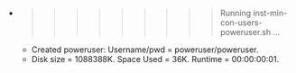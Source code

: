 * >>>>>>>>> Running inst-min-con-users-poweruser.sh ...
  * Created poweruser: Username/pwd = poweruser/poweruser.
  * Disk size = 1088388K. Space Used = 36K. Runtime = 00:00:00:01.

